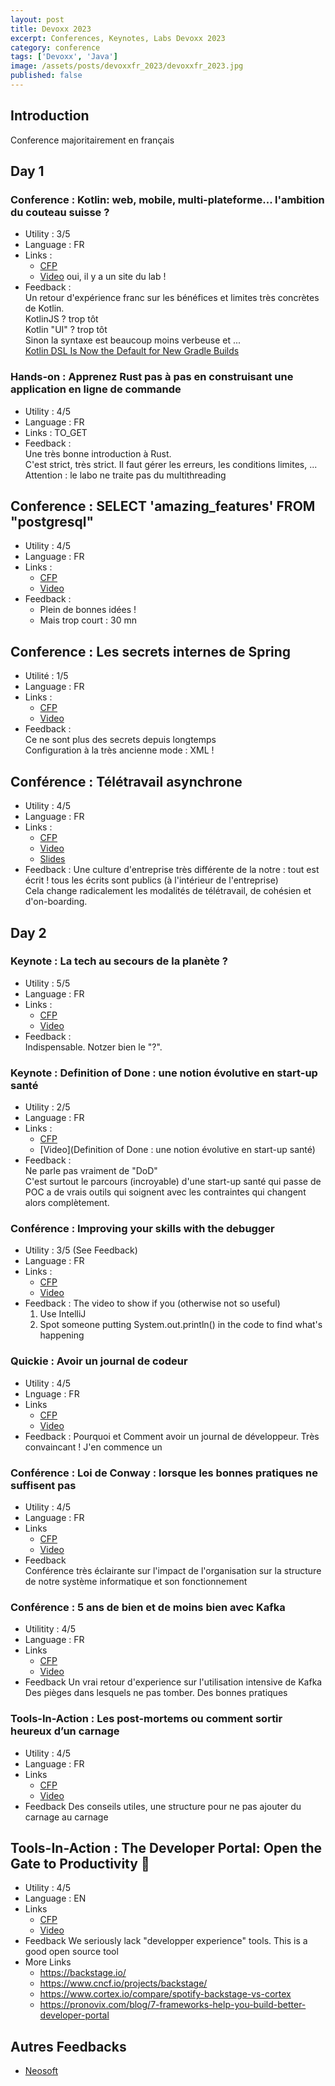 ```yaml
---
layout: post
title: Devoxx 2023
excerpt: Conferences, Keynotes, Labs Devoxx 2023
category: conference
tags: ['Devoxx', 'Java']
image: /assets/posts/devoxxfr_2023/devoxxfr_2023.jpg
published: false
---
```


## Introduction

Conference majoritairement en français 

## Day 1

### Conference : Kotlin: web, mobile, multi-plateforme... l'ambition du couteau suisse ?

- Utility : 3/5
- Language : FR
- Links : 
  - [CFP](https://cfp.devoxx.fr/2023/talk/MFN-3873/Kotlin:_web,_mobile,_multi-plateforme..._l'ambition_du_couteau_suisse_%3F)
  - [Video](https://www.youtube.com/watch?v=MflXKRBtFpY) oui, il y a un site du lab !
- Feedback :   
  Un retour d'expérience franc sur les bénéfices et limites très concrètes de Kotlin.  
  KotlinJS ? trop tôt  
  Kotlin "UI" ? trop tôt  
  Sinon la syntaxe est beaucoup moins verbeuse et ...  
  [Kotlin DSL Is Now the Default for New Gradle Builds](https://blog.jetbrains.com/kotlin/2023/04/kotlin-dsl-is-the-default-for-new-gradle-builds/)

### Hands-on : Apprenez Rust pas à pas en construisant une application en ligne de commande

- Utility : 4/5
- Language : FR
- Links : TO_GET
- Feedback :  
  Une très bonne introduction à Rust.  
  C'est strict, très strict. Il faut gérer les erreurs, les conditions limites, ...  
  Attention : le labo ne traite pas du multithreading  
  
## Conference : SELECT 'amazing_features' FROM "postgresql"

- Utility : 4/5
- Language : FR
- Links :
  - [CFP](https://cfp.devoxx.fr/2023/talk/OFK-3682/SELECT_%22amazing_features%22_FROM_%22postgresql%22)
  - [Video](https://www.youtube.com/watch?v=I1rAkNDv1Ws)
- Feedback :  
  - Plein de bonnes idées !  
  - Mais trop court : 30 mn  

## Conference : Les secrets internes de Spring

- Utilité : 1/5
- Language : FR
- Links :
  - [CFP](https://cfp.devoxx.fr/2023/talk/NQH-3350/Les_secrets_internes_de_Spring)
  - [Video](https://www.youtube.com/watch?v=P61kCoXvKIc)
- Feedback :  
  Ce ne sont plus des secrets depuis longtemps  
  Configuration à la très ancienne mode : XML !  
 
## Conférence : Télétravail asynchrone

- Utility : 4/5
- Language : FR
- Links :
  - [CFP](https://cfp.devoxx.fr/2023/talk/JSP-1542/Teletravail_asynchrone)
  - [Video](https://www.youtube.com/watch?v=0dygHx6g8Bw)
  - [Slides](https://binout.github.io/async-remote-work/#/)
- Feedback :
  Une culture d'entreprise très différente de la notre : tout est écrit ! tous les écrits sont publics (à l'intérieur de l'entreprise)  
  Cela change radicalement les modalités de télétravail, de cohésien et d'on-boarding.  
  
## Day 2 

### Keynote : La tech au secours de la planète ?

- Utility : 5/5
- Language : FR
- Links :
  - [CFP](https://cfp.devoxx.fr/2023/talk/BCN-1243/La_tech_au_secours_de_la_planete_%3F)
  - [Video](https://www.youtube.com/watch?v=4C44uWcslS8) 
- Feedback :  
  Indispensable. Notzer bien le "?".

### Keynote : Definition of Done : une notion évolutive en start-up santé

- Utility : 2/5
- Language : FR
- Links :
  - [CFP](https://cfp.devoxx.fr/2023/talk/EPQ-6420/Definition_of_Done_:_une_notion_evolutive_en_start-up_sante)
  - [Video](Definition of Done : une notion évolutive en start-up santé)
- Feedback :  
  Ne parle pas vraiment de "DoD"  
  C'est surtout le parcours (incroyable) d'une start-up santé qui passe de POC a de vrais outils qui soignent avec les contraintes qui changent alors complètement.

### Conférence : Improving your skills with the debugger

- Utility : 3/5 (See Feedback)
- Language : FR
- Links :
  - [CFP](https://cfp.devoxx.fr/2023/talk/JSR-7769/Improving_your_skills_with_the_debugger)
  - [Video](https://www.youtube.com/watch?v=LbXCllJOoIo)
- Feedback :
  The video to show if you (otherwise not so useful)
    1. Use IntelliJ
    2. Spot someone putting System.out.println() in the code to find what's happening

### Quickie : Avoir un journal de codeur

- Utility : 4/5
- Lnguage : FR
- Links
  - [CFP](https://cfp.devoxx.fr/2023/talk/LMB-1204/Avoir_un_journal_de_codeur)
  - [Video](https://www.youtube.com/watch?v=Y5jWH0o-gs0)
- Feedback : 
  Pourquoi et Comment avoir un journal de développeur.
  Très convaincant ! J'en commence un

### Conférence : Loi de Conway : lorsque les bonnes pratiques ne suffisent pas

- Utility : 4/5
- Language : FR
- Links
  - [CFP](https://cfp.devoxx.fr/2023/talk/ZQW-2568/Loi_de_Conway_:_lorsque_les_bonnes_pratiques_ne_suffisent_pas)
  - [Video](https://www.youtube.com/watch?v=Kx7XOqrPoWk)
- Feedback  
  Conférence très éclairante sur l'impact de l'organisation sur la structure de notre système informatique et son fonctionnement
  
### Conférence : 5 ans de bien et de moins bien avec Kafka

- Utilitity : 4/5
- Language : FR
- Links
  - [CFP](https://cfp.devoxx.fr/2023/talk/MGG-9610/5_ans_de_bien_et_de_moins_bien_avec_Kafka)
  - [Video](https://www.youtube.com/watch?v=LJoqnjhG4dk)
- Feedback
  Un vrai retour d'experience sur l'utilisation intensive de Kafka  
  Des pièges dans lesquels ne pas tomber. Des bonnes pratiques  

### Tools-In-Action : Les post-mortems ou comment sortir heureux d’un carnage 

- Utility : 4/5
- Language : FR
- Links
  - [CFP](https://cfp.devoxx.fr/2023/talk/JKD-9971/Les_post-mortems_ou_comment_sortir_heureux_d%E2%80%99un_carnage)
  - [Video](https://www.youtube.com/watch?v=c4npISCcdVk&pp=ygUWZGV2b3h4IGxlcyBwb3N0IG1vcnRlbQ%3D%3D)
- Feedback
  Des conseils utiles, une structure pour ne pas ajouter du carnage au carnage
  
## Tools-In-Action : The Developer Portal: Open the Gate to Productivity 🚀

- Utility : 4/5
- Language : EN
- Links
  - [CFP](https://cfp.devoxx.fr/2023/talk/GQZ-3912/The_Developer_Portal:_Open_the_Gate_to_Productivity_%F0%9F%9A%80)
  - [Video](https://www.youtube.com/watch?v=o_AXllbJNGw)
- Feedback
  We seriously lack "developper experience" tools.
  This is a good open source tool
- More Links
  - https://backstage.io/ 
  - https://www.cncf.io/projects/backstage/ 
  - https://www.cortex.io/compare/spotify-backstage-vs-cortex 
  - https://pronovix.com/blog/7-frameworks-help-you-build-better-developer-portal  
  
## Autres Feedbacks

- [Neosoft](https://www.neosoft.fr/nos-publications/blog-tech/retour-sur-devoxx-france-2023/)
